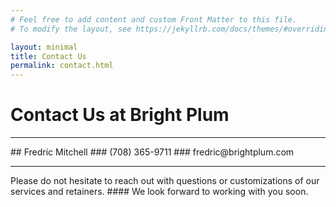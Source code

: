 ```yaml
---
# Feel free to add content and custom Front Matter to this file.
# To modify the layout, see https://jekyllrb.com/docs/themes/#overriding-theme-defaults

layout: minimal
title: Contact Us
permalink: contact.html
---
```

# Contact Us at Bright Plum
<hr>
## Fredric Mitchell
### (708) 365-9711
### fredric@brightplum.com
<hr>
Please do not hesitate to reach out with questions or customizations of our services and retainers.
#### We look forward to working with you soon.
